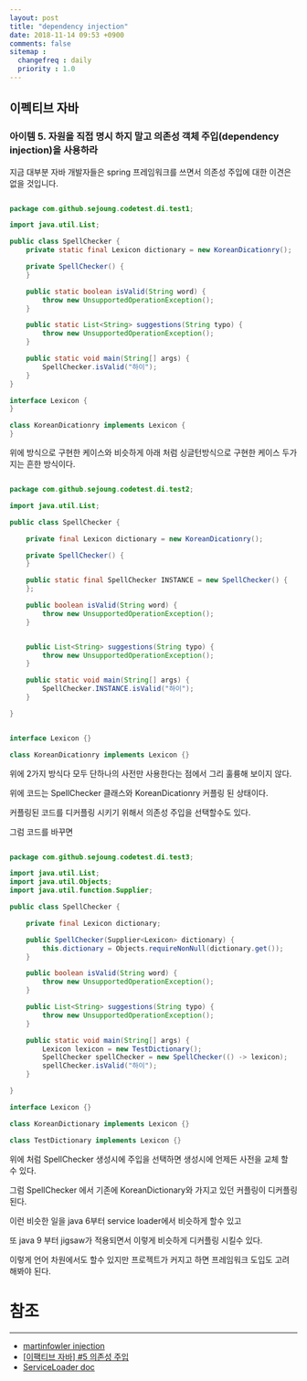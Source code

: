 ```yaml
---
layout: post
title: "dependency injection"
date: 2018-11-14 09:53 +0900
comments: false
sitemap :
  changefreq : daily
  priority : 1.0
---
```


## 이펙티브 자바 

### 아이템 5. 자원을 직접 명시 하지 말고 의존성 객체 주입(dependency injection)을 사용하라

지금 대부분 자바 개발자들은 spring 프레임워크를 쓰면서 의존성 주입에 대한 이견은 없을 것입니다.

```java

package com.github.sejoung.codetest.di.test1;

import java.util.List;

public class SpellChecker {
    private static final Lexicon dictionary = new KoreanDicationry();

    private SpellChecker() {
    }

    public static boolean isValid(String word) {
        throw new UnsupportedOperationException();
    }

    public static List<String> suggestions(String typo) {
        throw new UnsupportedOperationException();
    }

    public static void main(String[] args) {
        SpellChecker.isValid("하이");
    }
}

interface Lexicon {
}

class KoreanDicationry implements Lexicon {
}

```

위에 방식으로 구현한 케이스와 비슷하게 아래 처럼 싱글턴방식으로 구현한 케이스 두가지는 흔한 방식이다.

```java

package com.github.sejoung.codetest.di.test2;

import java.util.List;

public class SpellChecker {

    private final Lexicon dictionary = new KoreanDicationry();

    private SpellChecker() {
    }

    public static final SpellChecker INSTANCE = new SpellChecker() {
    };

    public boolean isValid(String word) {
        throw new UnsupportedOperationException();
    }


    public List<String> suggestions(String typo) {
        throw new UnsupportedOperationException();
    }

    public static void main(String[] args) {
        SpellChecker.INSTANCE.isValid("하이");
    }

}


interface Lexicon {}

class KoreanDicationry implements Lexicon {}


```

위에 2가지 방식다 모두 단하나의 사전만 사용한다는 점에서 그리 훌륭해 보이지 않다.

위에 코드는 SpellChecker 클래스와 KoreanDicationry 커플링 된 상태이다. 

커플링된 코드를 디커플링 시키기 위해서 의존성 주입을 선택할수도 있다.

그럼 코드를 바꾸면 

```java

package com.github.sejoung.codetest.di.test3;

import java.util.List;
import java.util.Objects;
import java.util.function.Supplier;

public class SpellChecker {

    private final Lexicon dictionary;

    public SpellChecker(Supplier<Lexicon> dictionary) {
        this.dictionary = Objects.requireNonNull(dictionary.get());
    }

    public boolean isValid(String word) {
        throw new UnsupportedOperationException();
    }

    public List<String> suggestions(String typo) {
        throw new UnsupportedOperationException();
    }

    public static void main(String[] args) {
        Lexicon lexicon = new TestDictionary();
        SpellChecker spellChecker = new SpellChecker(() -> lexicon);
        spellChecker.isValid("하이");
    }

}

interface Lexicon {}

class KoreanDictionary implements Lexicon {}

class TestDictionary implements Lexicon {}

```

위에 처럼 SpellChecker 생성시에 주입을 선택하면 생성시에 언제든 사전을 교체 할 수 있다.

그럼 SpellChecker 에서 기존에 KoreanDictionary와 가지고 있던 커플링이 디커플링 된다.

이런 비슷한 일을 java 6부터 service loader에서 비슷하게 할수 있고

또 java 9 부터 jigsaw가 적용되면서 이렇게 비슷하게 디커플링 시킬수 있다.

이렇게 언어 차원에서도 할수 있지만 프로젝트가 커지고 하면 프레임워크 도입도 고려 해봐야 된다.



# 참조
-----
* [martinfowler injection](https://martinfowler.com/articles/injection.html)
* [[이팩티브 자바] #5 의존성 주입](https://www.youtube.com/watch?v=24scqT2_m4U)
* [ServiceLoader doc](https://docs.oracle.com/javase/7/docs/api/java/util/ServiceLoader.html)
